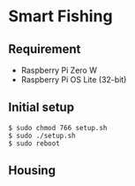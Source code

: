 # Smart Fishing
## Requirement
- Raspberry Pi Zero W
- Raspberry Pi OS Lite (32-bit)

## Initial setup

```:bash
$ sudo chmod 766 setup.sh
$ sudo ./setup.sh
$ sudo reboot
```

## Housing
